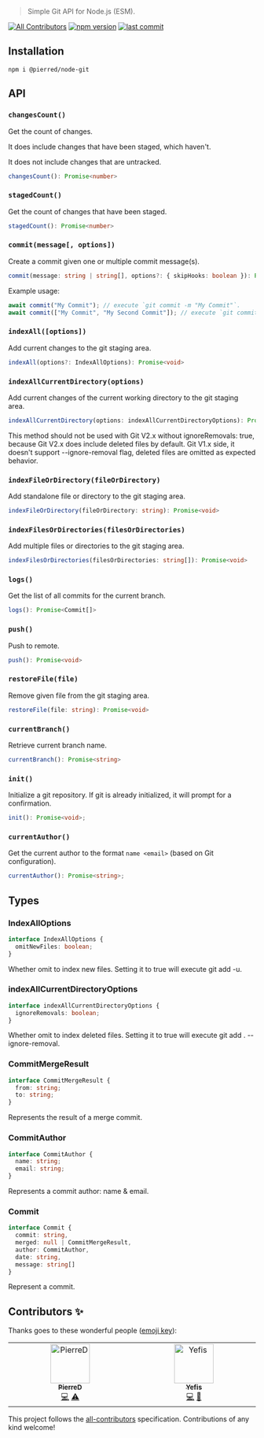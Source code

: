 > Simple Git API for Node.js (ESM).

[![All Contributors](https://img.shields.io/badge/all_contributors-2-orange.svg?style=for-the-badge)](#contributors-)
[![npm version](https://img.shields.io/npm/v/@pierred/node-git.svg?style=for-the-badge)](https://npmjs.com/package/@pierred/node-git)
[![last commit](https://img.shields.io/github/last-commit/pierredemailly/node-git.svg?style=for-the-badge)](https://github.com/PierreDemailly/node-git/commits/main)

## Installation

```
npm i @pierred/node-git
```

## API

### `changesCount()`
Get the count of changes.

It does include changes that have been staged, which haven't.

It does not include changes that are untracked.

```ts
changesCount(): Promise<number>
```

### `stagedCount()`

Get the count of changes that have been staged.

```ts
stagedCount(): Promise<number>
```

### `commit(message[, options])`
Create a commit given one or multiple commit message(s).

```ts
commit(message: string | string[], options?: { skipHooks: boolean }): Promise<void>
```
Example usage:

```ts
await commit("My Commit"); // execute `git commit -m "My Commit"`.
await commit(["My Commit", "My Second Commit"]); // execute `git commit -m "My Commit" -m "My Second Commit"`.
```

### `indexAll([options])`
Add current changes to the git staging area.

```ts
indexAll(options?: IndexAllOptions): Promise<void>
```
### `indexAllCurrentDirectory(options)`
Add current changes of the current working directory to the git staging area.

```ts
indexAllCurrentDirectory(options: indexAllCurrentDirectoryOptions): Promise<void>
```
This method should not be used with Git V2.x without ignoreRemovals: true, because Git V2.x does include deleted files
by default. Git V1.x side, it doesn't support --ignore-removal flag, deleted files are
omitted as expected behavior.

### `indexFileOrDirectory(fileOrDirectory)`
Add standalone file or directory to the git staging area.

```ts
indexFileOrDirectory(fileOrDirectory: string): Promise<void>
```

### `indexFilesOrDirectories(filesOrDirectories)`
Add multiple files or directories to the git staging area.

```ts
indexFilesOrDirectories(filesOrDirectories: string[]): Promise<void>
```
### `logs()`
Get the list of all commits for the current branch.

```ts
logs(): Promise<Commit[]>
```

### `push()`
Push to remote.

```ts
push(): Promise<void>
```

### `restoreFile(file)`
Remove given file from the git staging area.

```ts
restoreFile(file: string): Promise<void>
```

### `currentBranch()`
Retrieve current branch name.

```ts
currentBranch(): Promise<string>
```

### `init()`
Initialize a git repository.
If git is already initialized, it will prompt for a confirmation.

```ts
init(): Promise<void>;
```

### `currentAuthor()`
Get the current author to the format `name <email>` (based on Git configuration).

```ts
currentAuthor(): Promise<string>;
```

## Types

### IndexAllOptions
```ts
interface IndexAllOptions {
  omitNewFiles: boolean;
}
```
Whether omit to index new files.
Setting it to true will execute git add -u.

### indexAllCurrentDirectoryOptions
```ts
interface indexAllCurrentDirectoryOptions {
  ignoreRemovals: boolean;
}
```
Whether omit to index deleted files.
Setting it to true will execute git add . --ignore-removal.

### CommitMergeResult
```ts
interface CommitMergeResult {
  from: string;
  to: string;
}
```
Represents the result of a merge commit.

### CommitAuthor
```ts
interface CommitAuthor {
  name: string;
  email: string;
}
```
Represents a commit author: name & email.

### Commit
```ts
interface Commit {
  commit: string,
  merged: null | CommitMergeResult,
  author: CommitAuthor,
  date: string,
  message: string[]
}
```
Represent a commit.

## Contributors ✨

Thanks goes to these wonderful people ([emoji key](https://allcontributors.org/docs/en/emoji-key)):

<!-- ALL-CONTRIBUTORS-LIST:START - Do not remove or modify this section -->
<!-- prettier-ignore-start -->
<!-- markdownlint-disable -->
<table>
  <tbody>
    <tr>
      <td align="center" valign="top" width="14.28%"><a href="https://github.com/PierreDemailly"><img src="https://avatars.githubusercontent.com/u/39910767?v=4?s=80" width="80px;" alt="PierreD"/><br /><sub><b>PierreD</b></sub></a><br /><a href="https://github.com/PierreDemailly/node-git/commits?author=PierreDemailly" title="Code">💻</a> <a href="https://github.com/PierreDemailly/node-git/commits?author=PierreDemailly" title="Tests">⚠️</a></td>
      <td align="center" valign="top" width="14.28%"><a href="https://github.com/SofianD"><img src="https://avatars.githubusercontent.com/u/39944043?v=4?s=80" width="80px;" alt="Yefis"/><br /><sub><b>Yefis</b></sub></a><br /><a href="https://github.com/PierreDemailly/node-git/commits?author=SofianD" title="Code">💻</a> <a href="https://github.com/PierreDemailly/node-git/pulls?q=is%3Apr+reviewed-by%3ASofianD" title="Reviewed Pull Requests">👀</a></td>
    </tr>
  </tbody>
</table>

<!-- markdownlint-restore -->
<!-- prettier-ignore-end -->

<!-- ALL-CONTRIBUTORS-LIST:END -->

This project follows the [all-contributors](https://github.com/all-contributors/all-contributors) specification. Contributions of any kind welcome!
